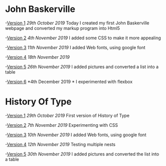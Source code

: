 John Baskerville
================

  -[Version 1](https://caitlincrowe01.github.io/John.Baskerville/Johnbaskerville.html)
  *29th October 2019* 
  Today I created my first John Baskerville webpage and converted my markup program into Html5
   

   -[Version 2](https://caitlincrowe01.github.io/John.Baskerville/Johnbaskerville2.html)
   *4th November 2019*
   I added some CSS to make it more appealing 

   -[Version 3](https://caitlincrowe01.github.io/John.Baskerville/johnbaskerville3.html)
   *11th November 2019*
   I added Web fonts, using google font

   -[Version 4](https://caitlincrowe01.github.io/John.Baskerville/johnbaskerville4.html)
   *18th November 2019*

   -[Version 5](https://caitlincrowe01.github.io/John.Baskerville/johnbaskerville5.html)
   *26th November 2019*
   I added pictures and converted a list into a table

   -[Version 6](https://caitlincrowe01.github.io/John.Baskerville/johnbaskerville6.html)
  *4th December 2019 * 
   I experimented with flexbox
  

  
History Of Type
================

  -[Version 1](https://caitlincrowe01.github.io/John.Baskerville/historyoftype.html)
  *29th October 2019* 
  First version of History of Type 
   

   -[Version 2](https://caitlincrowe01.github.io/John.Baskerville/historyoftype2.html)
   *7th November 2019*
   Experimenting with CSS 

   -[Version 3](https://caitlincrowe01.github.io/John.Baskerville/historyoftype3.html)
   *10th November 2019*
   I added Web fonts, using google font

   -[Version 4](https://caitlincrowe01.github.io/John.Baskerville/historyoftype4.html)
   *12th November 2019*
   Testing multiple nests 

   -[Version 5](https://caitlincrowe01.github.io/John.Baskerville/historyoftype5.html)
   *30th November 2019*
   I added pictures and converted the list into a table


  